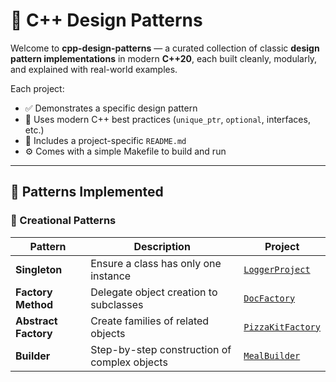 # 🎯 C++ Design Patterns

Welcome to **cpp-design-patterns** — a curated collection of classic **design pattern implementations** in modern **C++20**, each built cleanly, modularly, and explained with real-world examples.

Each project:
- ✅ Demonstrates a specific design pattern
- 🧱 Uses modern C++ best practices (`unique_ptr`, `optional`, interfaces, etc.)
- 📝 Includes a project-specific `README.md`
- ⚙️ Comes with a simple Makefile to build and run

---

## 📁 Patterns Implemented

### 🔨 Creational Patterns

| Pattern         | Description                                      | Project                          |
|-----------------|--------------------------------------------------|----------------------------------|
| **Singleton**    | Ensure a class has only one instance            | [`LoggerProject`](./Creational/Singleton/README.md) |
| **Factory Method** | Delegate object creation to subclasses       | [`DocFactory`](./Creational/FactoryMethod/README.md)   |
| **Abstract Factory** | Create families of related objects         | [`PizzaKitFactory`](./Creational/AbstractFactory/README.md) |
| **Builder**        | Step-by-step construction of complex objects          | [`MealBuilder`](./Creational/Builder/README.md)         |